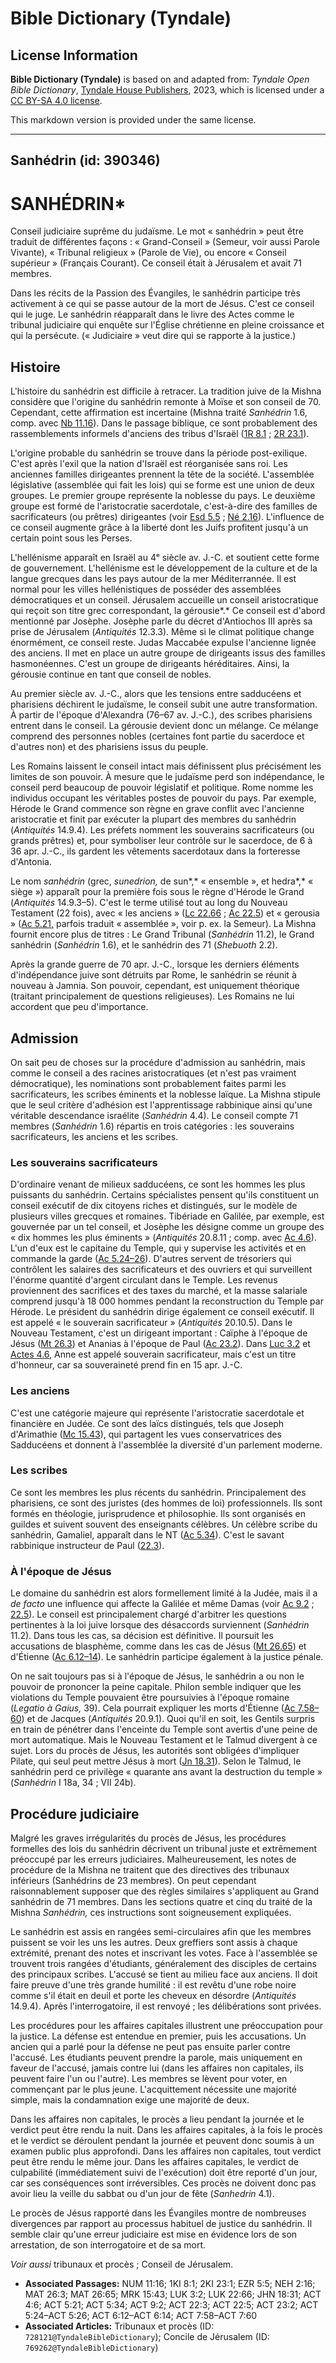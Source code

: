 # Bible Dictionary (Tyndale)

## License Information

**Bible Dictionary (Tyndale)** is based on and adapted from: _Tyndale Open Bible Dictionary_, [Tyndale House Publishers](https://tyndaleopenresources.com/), 2023, which is licensed under a [CC BY-SA 4.0 license](https://creativecommons.org/licenses/by-sa/4.0/legalcode.en).

This markdown version is provided under the same license.



--------------------------------

## Sanhédrin (id: 390346)

SANHÉDRIN\*
===========

Conseil judiciaire suprême du judaïsme. Le mot « sanhédrin » peut être traduit de différentes façons : « Grand\-Conseil » (Semeur, voir aussi Parole Vivante), « Tribunal religieux » (Parole de Vie), ou encore « Conseil supérieur » (Français Courant). Ce conseil était à Jérusalem et avait 71 membres. 

Dans les récits de la Passion des Évangiles, le sanhédrin participe très activement à ce qui se passe autour de la mort de Jésus. C'est ce conseil qui le juge. Le sanhédrin réapparaît dans le livre des Actes comme le tribunal judiciaire qui enquête sur l'Église chrétienne en pleine croissance et qui la persécute. (« Judiciaire » veut dire qui se rapporte à la justice.)

Histoire
--------

L'histoire du sanhédrin est difficile à retracer. La tradition juive de la Mishna considère que l'origine du sanhédrin remonte à Moïse et son conseil de 70\. Cependant, cette affirmation est incertaine (Mishna traité *Sanhédrin* 1\.6, comp. avec [Nb 11\.16](https://ref.ly/Num11:16)). Dans le passage biblique, ce sont probablement des rassemblements informels d'anciens des tribus d'Israël ([1R 8\.1](https://ref.ly/1Kgs8:1) ; [2R 23\.1](https://ref.ly/2Kgs23:1)). 

L'origine probable du sanhédrin se trouve dans la période post\-exilique. C'est après l'exil que la nation d'Israël est réorganisée sans roi. Les anciennes familles dirigeantes prennent la tête de la société. L'assemblée législative (assemblée qui fait les lois) qui se forme est une union de deux groupes. Le premier groupe représente la noblesse du pays. Le deuxième groupe est formé de l'aristocratie sacerdotale, c'est\-à\-dire des familles de sacrificateurs (ou prêtres) dirigeantes (voir [Esd 5\.5](https://ref.ly/Ezra5:5) ; [Né 2\.16](https://ref.ly/Neh2:16)). L'influence de ce conseil augmente grâce à la liberté dont les Juifs profitent jusqu'à un certain point sous les Perses.

L'hellénisme apparaît en Israël au 4ᵉ siècle av. J.\-C. et soutient cette forme de gouvernement. L'hellénisme est le développement de la culture et de la langue grecques dans les pays autour de la mer Méditerrannée. Il est normal pour les villes hellénistiques de posséder des assemblées démocratiques et un conseil. Jérusalem accueille un conseil aristocratique qui reçoit son titre grec correspondant, la gérousie*.* Ce conseil est d'abord mentionné par Josèphe. Josèphe parle du décret d'Antiochos III après sa prise de Jérusalem (*Antiquités* 12\.3\.3\). Même si le climat politique change énormément, ce conseil reste. Judas Maccabée expulse l'ancienne lignée des anciens. Il met en place un autre groupe de dirigeants issus des familles hasmonéennes. C'est un groupe de dirigeants héréditaires. Ainsi, la gérousie continue en tant que conseil de nobles. 

Au premier siècle av. J.\-C., alors que les tensions entre sadducéens et pharisiens déchirent le judaïsme, le conseil subit une autre transformation. À partir de l'époque d'Alexandra (76–67 av. J.\-C.), des scribes pharisiens entrent dans le conseil. La gérousie devient donc un mélange. Ce mélange comprend des personnes nobles (certaines font partie du sacerdoce et d'autres non) et des pharisiens issus du peuple.

Les Romains laissent le conseil intact mais définissent plus précisément les limites de son pouvoir. À mesure que le judaïsme perd son indépendance, le conseil perd beaucoup de pouvoir législatif et politique. Rome nomme les individus occupant les véritables postes de pouvoir du pays. Par exemple, Hérode le Grand commence son règne en grave conflit avec l'ancienne aristocratie et finit par exécuter la plupart des membres du sanhédrin (*Antiquités* 14\.9\.4\). Les préfets nomment les souverains sacrificateurs (ou grands prêtres) et, pour symboliser leur contrôle sur le sacerdoce, de 6 à 36 apr. J.\-C., ils gardent les vêtements sacerdotaux dans la forteresse d'Antonia.

Le nom *sanhédrin* (grec, *sunedrion,* de sun*,* « ensemble », et hedra*,* « siège ») apparaît pour la première fois sous le règne d'Hérode le Grand (*Antiquités* 14\.9\.3–5\). C'est le terme utilisé tout au long du Nouveau Testament (22 fois), avec « les anciens » ([Lc 22\.66](https://ref.ly/Luke22:66) ; [Ac 22\.5](https://ref.ly/Acts22:5)) et « gerousia » ([Ac 5\.21,](https://ref.ly/Acts5:21) parfois traduit « assemblée », voir p. ex. la Semeur). La Mishna fournit encore plus de titres : Le Grand Tribunal (*Sanhédrin* 11\.2\), le Grand sanhédrin (*Sanhédrin* 1\.6\), et le sanhédrin des 71 (*Shebuoth* 2\.2\).

Après la grande guerre de 70 apr. J.\-C., lorsque les derniers éléments d'indépendance juive sont détruits par Rome, le sanhédrin se réunit à nouveau à Jamnia. Son pouvoir, cependant, est uniquement théorique (traitant principalement de questions religieuses). Les Romains ne lui accordent que peu d'importance.

Admission
---------

On sait peu de choses sur la procédure d'admission au sanhédrin, mais comme le conseil a des racines aristocratiques (et n'est pas vraiment démocratique), les nominations sont probablement faites parmi les sacrificateurs, les scribes éminents et la noblesse laïque. La Mishna stipule que le seul critère d'adhésion est l'apprentissage rabbinique ainsi qu'une véritable descendance israélite (*Sanhédrin* 4\.4\). Le conseil compte 71 membres (*Sanhédrin* 1\.6\) répartis en trois catégories : les souverains sacrificateurs, les anciens et les scribes.

### Les souverains sacrificateurs

D'ordinaire venant de milieux sadducéens, ce sont les hommes les plus puissants du sanhédrin. Certains spécialistes pensent qu'ils constituent un conseil exécutif de dix citoyens riches et distingués, sur le modèle de plusieurs villes grecques et romaines. Tibériade en Galilée, par exemple, est gouvernée par un tel conseil, et Josèphe les désigne comme un groupe des « dix hommes les plus éminents » (*Antiquités* 20\.8\.11 ; comp. avec [Ac 4\.6](https://ref.ly/Acts4:6)). L'un d'eux est le capitaine du Temple, qui y supervise les activités et en commande la garde ([Ac 5\.24–26](https://ref.ly/Acts5:24-Acts5:26)). D'autres servent de trésoriers qui contrôlent les salaires des sacrificateurs et des ouvriers et qui surveillent l'énorme quantité d'argent circulant dans le Temple. Les revenus proviennent des sacrifices et des taxes du marché, et la masse salariale comprend jusqu'à 18 000 hommes pendant la reconstruction du Temple par Hérode. Le président du sanhédrin dirige également ce conseil exécutif. Il est appelé « le souverain sacrificateur » (*Antiquités* 20\.10\.5\). Dans le Nouveau Testament, c'est un dirigeant important : Caïphe à l'époque de Jésus ([Mt 26\.3](https://ref.ly/Matt26:3)) et Ananias à l'époque de Paul ([Ac 23\.2](https://ref.ly/Acts23:2)). Dans [Luc 3\.2](https://ref.ly/Luke3:2) et [Actes 4\.6](https://ref.ly/Acts4:6), Anne est appelé souverain sacrificateur, mais c'est un titre d'honneur, car sa souveraineté prend fin en 15 apr. J.\-C.

### Les anciens

C'est une catégorie majeure qui représente l'aristocratie sacerdotale et financière en Judée. Ce sont des laïcs distingués, tels que Joseph d'Arimathie ([Mc 15\.43](https://ref.ly/Mark15:43)), qui partagent les vues conservatrices des Sadducéens et donnent à l'assemblée la diversité d'un parlement moderne.

### Les scribes

Ce sont les membres les plus récents du sanhédrin. Principalement des pharisiens, ce sont des juristes (des hommes de loi) professionnels. Ils sont formés en théologie, jurisprudence et philosophie. Ils sont organisés en guildes et suivent souvent des enseignants célèbres. Un célèbre scribe du sanhédrin, Gamaliel, apparaît dans le NT ([Ac 5\.34](https://ref.ly/Acts5:34)). C'est le savant rabbinique instructeur de Paul ([22\.3](https://ref.ly/Acts22:3)).

### À l'époque de Jésus

Le domaine du sanhédrin est alors formellement limité à la Judée, mais il a *de facto* une influence qui affecte la Galilée et même Damas (voir [Ac 9\.2](https://ref.ly/Acts9:2) ; [22\.5](https://ref.ly/Acts22:5)). Le conseil est principalement chargé d'arbitrer les questions pertinentes à la loi juive lorsque des désaccords surviennent (*Sanhédrin* 11\.2\). Dans tous les cas, sa décision est définitive. Il poursuit les accusations de blasphème, comme dans les cas de Jésus ([Mt 26\.65](https://ref.ly/Matt26:65)) et d'Étienne ([Ac 6\.12–14](https://ref.ly/Acts6:12-Acts6:14)). Le sanhédrin participe également à la justice pénale.

On ne sait toujours pas si à l'époque de Jésus, le sanhédrin a ou non le pouvoir de prononcer la peine capitale. Philon semble indiquer que les violations du Temple pouvaient être poursuivies à l'époque romaine (*Legatio à Gaius,* 39\). Cela pourrait expliquer les morts d'Étienne ([Ac 7\.58–60](https://ref.ly/Acts7:58-Acts7:60)) et de Jacques (*Antiquités* 20\.9\.1\). Quoi qu'il en soit, les Gentils surpris en train de pénétrer dans l'enceinte du Temple sont avertis d'une peine de mort automatique. Mais le Nouveau Testament et le Talmud divergent à ce sujet. Lors du procès de Jésus, les autorités sont obligées d'impliquer Pilate, qui seul peut mettre Jésus à mort ([Jn 18\.31](https://ref.ly/John18:31)). Selon le Talmud, le sanhédrin perd ce privilège « quarante ans avant la destruction du temple » (*Sanhédrin* I 18a, 34 ; VII 24b).

Procédure judiciaire
--------------------

Malgré les graves irrégularités du procès de Jésus, les procédures formelles des lois du sanhédrin décrivent un tribunal juste et extrêmement préoccupé par les erreurs judiciaires. Malheureusement, les notes de procédure de la Mishna ne traitent que des directives des tribunaux inférieurs (Sanhédrins de 23 membres). On peut cependant raisonnablement supposer que des règles similaires s'appliquent au Grand sanhédrin de 71 membres. Dans les sections quatre et cinq du traité de la Mishna *Sanhédrin,* ces instructions sont soigneusement expliquées.

Le sanhédrin est assis en rangées semi\-circulaires afin que les membres puissent se voir les uns les autres. Deux greffiers sont assis à chaque extrémité, prenant des notes et inscrivant les votes. Face à l'assemblée se trouvent trois rangées d'étudiants, généralement des disciples de certains des principaux scribes. L'accusé se tient au milieu face aux anciens. Il doit faire preuve d'une très grande humilité : il est revêtu d'une robe noire comme s'il était en deuil et porte les cheveux en désordre (*Antiquités* 14\.9\.4\). Après l'interrogatoire, il est renvoyé ; les délibérations sont privées.

Les procédures pour les affaires capitales illustrent une préoccupation pour la justice. La défense est entendue en premier, puis les accusations. Un ancien qui a parlé pour la défense ne peut pas ensuite parler contre l'accusé. Les étudiants peuvent prendre la parole, mais uniquement en faveur de l'accusé, jamais contre lui (dans les affaires non capitales, ils peuvent faire l'un ou l'autre). Les membres se lèvent pour voter, en commençant par le plus jeune. L'acquittement nécessite une majorité simple, mais la condamnation exige une majorité de deux.

Dans les affaires non capitales, le procès a lieu pendant la journée et le verdict peut être rendu la nuit. Dans les affaires capitales, à la fois le procès et le verdict se déroulent pendant la journée et peuvent donc soumis à un examen public plus approfondi. Dans les affaires non capitales, tout verdict peut être rendu le même jour. Dans les affaires capitales, le verdict de culpabilité (immédiatement suivi de l'exécution) doit être reporté d'un jour, car ses conséquences sont irréversibles. Ces procès ne doivent donc pas avoir lieu la veille du sabbat ou d'un jour de fête (*Sanhedrin* 4\.1\).

Le procès de Jésus rapporté dans les Évangiles montre de nombreuses divergences par rapport au processus habituel de justice du sanhédrin. Il semble clair qu'une erreur judiciaire est mise en évidence lors de son arrestation, de son interrogatoire et de sa mort.

*Voir aussi* tribunaux et procès ; Conseil de Jérusalem.

* **Associated Passages:** NUM 11:16; 1KI 8:1; 2KI 23:1; EZR 5:5; NEH 2:16; MAT 26:3; MAT 26:65; MRK 15:43; LUK 3:2; LUK 22:66; JHN 18:31; ACT 4:6; ACT 5:21; ACT 5:34; ACT 9:2; ACT 22:3; ACT 22:5; ACT 23:2; ACT 5:24–ACT 5:26; ACT 6:12–ACT 6:14; ACT 7:58–ACT 7:60
* **Associated Articles:** Tribunaux et procès (ID: `728121@TyndaleBibleDictionary`); Concile de Jérusalem (ID: `769262@TyndaleBibleDictionary`)

